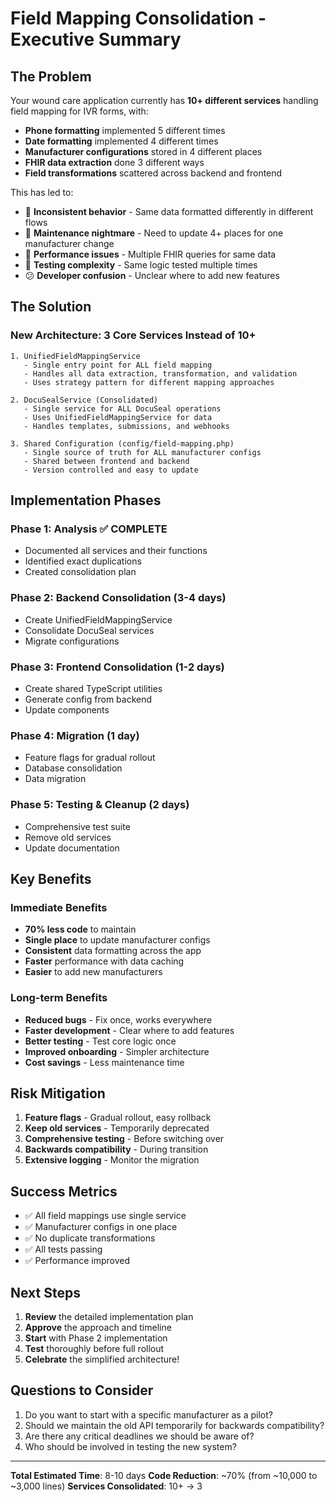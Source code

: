 # Field Mapping Consolidation - Executive Summary

## The Problem

Your wound care application currently has **10+ different services** handling field mapping for IVR forms, with:

- **Phone formatting** implemented 5 different times
- **Date formatting** implemented 4 different times  
- **Manufacturer configurations** stored in 4 different places
- **FHIR data extraction** done 3 different ways
- **Field transformations** scattered across backend and frontend

This has led to:
- 🐛 **Inconsistent behavior** - Same data formatted differently in different flows
- 🔧 **Maintenance nightmare** - Need to update 4+ places for one manufacturer change
- 🐢 **Performance issues** - Multiple FHIR queries for same data
- 🧪 **Testing complexity** - Same logic tested multiple times
- 😕 **Developer confusion** - Unclear where to add new features

## The Solution

### New Architecture: 3 Core Services Instead of 10+

```
1. UnifiedFieldMappingService
   - Single entry point for ALL field mapping
   - Handles all data extraction, transformation, and validation
   - Uses strategy pattern for different mapping approaches

2. DocuSealService (Consolidated)
   - Single service for ALL DocuSeal operations
   - Uses UnifiedFieldMappingService for data
   - Handles templates, submissions, and webhooks

3. Shared Configuration (config/field-mapping.php)
   - Single source of truth for ALL manufacturer configs
   - Shared between frontend and backend
   - Version controlled and easy to update
```

## Implementation Phases

### Phase 1: Analysis ✅ COMPLETE
- Documented all services and their functions
- Identified exact duplications
- Created consolidation plan

### Phase 2: Backend Consolidation (3-4 days)
- Create UnifiedFieldMappingService
- Consolidate DocuSeal services
- Migrate configurations

### Phase 3: Frontend Consolidation (1-2 days)
- Create shared TypeScript utilities
- Generate config from backend
- Update components

### Phase 4: Migration (1 day)
- Feature flags for gradual rollout
- Database consolidation
- Data migration

### Phase 5: Testing & Cleanup (2 days)
- Comprehensive test suite
- Remove old services
- Update documentation

## Key Benefits

### Immediate Benefits
- **70% less code** to maintain
- **Single place** to update manufacturer configs
- **Consistent** data formatting across the app
- **Faster** performance with data caching
- **Easier** to add new manufacturers

### Long-term Benefits
- **Reduced bugs** - Fix once, works everywhere
- **Faster development** - Clear where to add features
- **Better testing** - Test core logic once
- **Improved onboarding** - Simpler architecture
- **Cost savings** - Less maintenance time

## Risk Mitigation

1. **Feature flags** - Gradual rollout, easy rollback
2. **Keep old services** - Temporarily deprecated
3. **Comprehensive testing** - Before switching over
4. **Backwards compatibility** - During transition
5. **Extensive logging** - Monitor the migration

## Success Metrics

- ✅ All field mappings use single service
- ✅ Manufacturer configs in one place
- ✅ No duplicate transformations
- ✅ All tests passing
- ✅ Performance improved

## Next Steps

1. **Review** the detailed implementation plan
2. **Approve** the approach and timeline
3. **Start** with Phase 2 implementation
4. **Test** thoroughly before full rollout
5. **Celebrate** the simplified architecture!

## Questions to Consider

1. Do you want to start with a specific manufacturer as a pilot?
2. Should we maintain the old API temporarily for backwards compatibility?
3. Are there any critical deadlines we should be aware of?
4. Who should be involved in testing the new system?

---

**Total Estimated Time**: 8-10 days
**Code Reduction**: ~70% (from ~10,000 to ~3,000 lines)
**Services Consolidated**: 10+ → 3